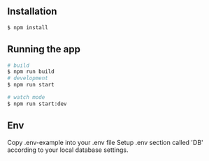 ## Installation

```bash
$ npm install
```

## Running the app

```bash
# build
$ npm run build
# development
$ npm run start

# watch mode
$ npm run start:dev
```

## Env

Copy .env-example into your .env file
Setup .env section called 'DB' according to your local database settings.
